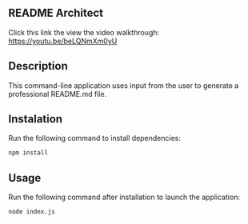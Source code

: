 

## README Architect

Click this link the view the video walkthrough:
<a href="https://youtu.be/beLQNmXm0yU">https://youtu.be/beLQNmXm0yU</a>

## Description

This command-line application uses input from the user to generate a professional README.md file.

## Instalation

Run the following command to install dependencies:
```md
npm install 
```
## Usage

Run the following command after installation to launch the application:
```md
node index.js
